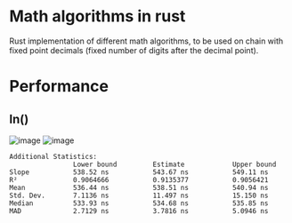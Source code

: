 # Math algorithms in rust
Rust implementation of different math algorithms, to be used on chain with fixed point decimals (fixed number of digits after the decimal point).

# Performance
## ln()
![image](https://user-images.githubusercontent.com/20506/184529705-df6121f2-b6ae-4318-8f7c-ffb81af04956.png)
![image](https://user-images.githubusercontent.com/20506/184529716-1669ebc2-03c8-499a-ae8e-af58c2bdc7d0.png)
```
Additional Statistics:
                Lower bound	        Estimate	        Upper bound
Slope	        538.52 ns	        543.67 ns	        549.11 ns
R²	            0.9064666	        0.9135377	        0.9056421
Mean	        536.44 ns	        538.51 ns	        540.94 ns
Std. Dev.	    7.1136 ns	        11.497 ns	        15.150 ns
Median	        533.93 ns	        534.68 ns	        535.85 ns
MAD	            2.7129 ns	        3.7816 ns	        5.0946 ns
```
